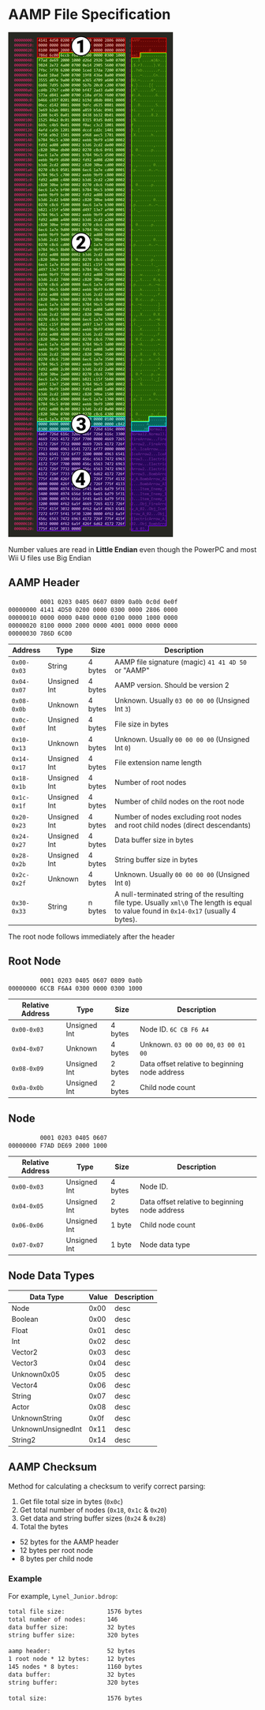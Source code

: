 # AAMP File Specification

![AAMP File Structure](images/aamp/aamp-spec.png "AAMP File Structure")

Number values are read in **Little Endian** even though the PowerPC and most Wii U files use Big Endian

## AAMP Header

```
         0001 0203 0405 0607 0809 0a0b 0c0d 0e0f
00000000 4141 4D50 0200 0000 0300 0000 2806 0000
00000010 0000 0000 0400 0000 0100 0000 1000 0000
00000020 8100 0000 2000 0000 4001 0000 0000 0000
00000030 786D 6C00
```

| Address | Type | Size | Description |
|---|---|---|---|
| `0x00-0x03` | String | 4 bytes | AAMP file signature (magic) `41 41 4D 50` or "AAMP" |
| `0x04-0x07` | Unsigned Int | 4 bytes | AAMP version. Should be version 2 |
| `0x08-0x0b` | Unknown | 4 bytes | Unknown. Usually `03 00 00 00` (Unsigned Int `3`) |
| `0x0c-0x0f` | Unsigned Int | 4 bytes | File size in bytes |
| `0x10-0x13` | Unknown | 4 bytes | Unknown. Usually `00 00 00 00` (Unsigned Int `0`) |
| `0x14-0x17` | Unsigned Int | 4 bytes | File extension name length |
| `0x18-0x1b` | Unsigned Int | 4 bytes | Number of root nodes |
| `0x1c-0x1f` | Unsigned Int | 4 bytes | Number of child nodes on the root node |
| `0x20-0x23` | Unsigned Int | 4 bytes | Number of nodes excluding root nodes and root child nodes (direct descendants) |
| `0x24-0x27` | Unsigned Int | 4 bytes | Data buffer size in bytes |
| `0x28-0x2b` | Unsigned Int | 4 bytes | String buffer size in bytes |
| `0x2c-0x2f` | Unknown | 4 bytes | Unknown. Usually `00 00 00 00` (Unsigned Int `0`) |
| `0x30-0x33` | String | n bytes | A null-terminated string of the resulting file type. Usually `xml\0` The length is equal to value found in `0x14-0x17` (usually 4 bytes). |

The root node follows immediately after the header

## Root Node

```
         0001 0203 0405 0607 0809 0a0b
00000000 6CCB F6A4 0300 0000 0300 1000
```

| Relative Address | Type | Size | Description |
|---|---|---|---|
| `0x00-0x03` | Unsigned Int | 4 bytes | Node ID. `6C CB F6 A4` |
| `0x04-0x07` | Unknown | 4 bytes | Unknown. `03 00 00 00`, `03 00 01 00` |
| `0x08-0x09` | Unsigned Int | 2 bytes | Data offset relative to beginning node address |
| `0x0a-0x0b` | Unsigned Int | 2 bytes | Child node count |

## Node

```
         0001 0203 0405 0607
00000000 F7AD DE69 2000 1000
```

| Relative Address | Type | Size | Description |
|---|---|---|---|
| `0x00-0x03` | Unsigned Int | 4 bytes | Node ID. |
| `0x04-0x05` | Unsigned Int | 2 bytes | Data offset relative to beginning node address |
| `0x06-0x06` | Unsigned Int | 1 byte | Child node count |
| `0x07-0x07` | Unsigned Int | 1 byte | Node data type |

## Node Data Types

| Data Type | Value | Description |
|---|---|---|
| Node | 0x00 | desc |
| Boolean | 0x00 | desc |
| Float | 0x01 | desc |
| Int | 0x02 | desc |
| Vector2 | 0x03 | desc |
| Vector3 | 0x04 | desc |
| Unknown0x05 | 0x05 | desc |
| Vector4 | 0x06 | desc |
| String | 0x07 | desc |
| Actor | 0x08 | desc |
| UnknownString | 0x0f | desc |
| UnknownUnsignedInt | 0x11 | desc |
| String2 | 0x14 | desc |

## AAMP Checksum

Method for calculating a checksum to verify correct parsing:

1. Get file total size in bytes (`0x0c`)
2. Get total number of nodes (`0x18`, `0x1c` & `0x20`)
3. Get data and string buffer sizes (`0x24` & `0x28`)
4. Total the bytes
  * 52 bytes for the AAMP header
  * 12 bytes per root node
  * 8 bytes per child node
  
### Example

For example, `Lynel_Junior.bdrop`:

```
total file size:            1576 bytes
total number of nodes:      146
data buffer size:           32 bytes
string buffer size:         320 bytes

aamp header:                52 bytes
1 root node * 12 bytes:     12 bytes
145 nodes * 8 bytes:        1160 bytes
data buffer:                32 bytes
string buffer:              320 bytes

total size:                 1576 bytes
```